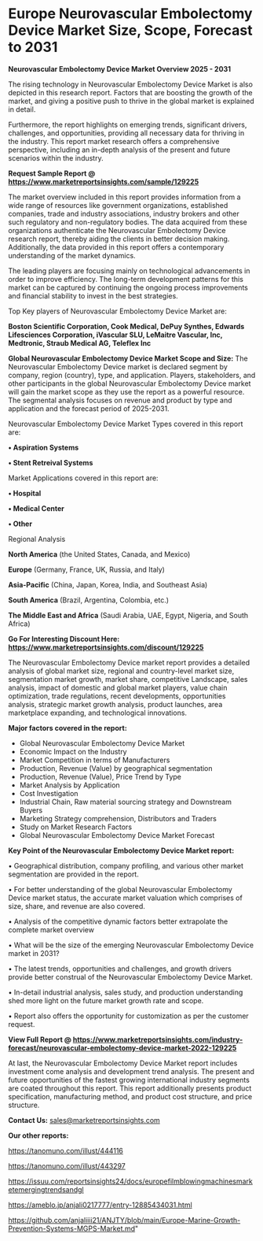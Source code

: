 # Europe Neurovascular Embolectomy Device Market Size, Scope, Forecast to 2031

<Strong> Neurovascular Embolectomy Device Market Overview 2025 - 2031</strong>

The rising technology in Neurovascular Embolectomy Device Market is also depicted in this research report. Factors that are boosting the growth of the market, and giving a positive push to thrive in the global market is explained in detail.

Furthermore, the report highlights on emerging trends, significant drivers, challenges, and opportunities, providing all necessary data for thriving in the industry. This report market research offers a comprehensive perspective, including an in-depth analysis of the present and future scenarios within the industry.

<strong>Request Sample Report @ <a href=https://www.marketreportsinsights.com/sample/129225>https://www.marketreportsinsights.com/sample/129225</a></strong>

The market overview included in this report provides information from a wide range of resources like government organizations, established companies, trade and industry associations, industry brokers and other such regulatory and non-regulatory bodies. The data acquired from these organizations authenticate the Neurovascular Embolectomy Device research report, thereby aiding the clients in better decision making. Additionally, the data provided in this report offers a contemporary understanding of the market dynamics.

The leading players are focusing mainly on technological advancements in order to improve efficiency. The long-term development patterns for this market can be captured by continuing the ongoing process improvements and financial stability to invest in the best strategies.

Top Key players of Neurovascular Embolectomy Device Market are:

<strong>Boston Scientific Corporation, Cook Medical, DePuy Synthes, Edwards Lifesciences Corporation, iVascular SLU, LeMaitre Vascular, Inc, Medtronic, Straub Medical AG, Teleflex Inc</strong>

<strong><b>Global Neurovascular Embolectomy Device Market Scope and Size:</b></strong>
The Neurovascular Embolectomy Device market is declared segment by company, region (country), type, and application. Players, stakeholders, and other participants in the global Neurovascular Embolectomy Device market will gain the market scope as they use the report as a powerful resource. The segmental analysis focuses on revenue and product by type and application and the forecast period of 2025-2031.

Neurovascular Embolectomy Device Market Types covered in this report are:

<strong>• Aspiration Systems

• Stent Retreival Systems</strong>

Market Applications covered in this report are:

<strong>• Hospital

• Medical Center

• Other</strong> 

Regional Analysis

<strong>North America</strong> (the United States, Canada, and Mexico)

<strong>Europe</strong> (Germany, France, UK, Russia, and Italy)

<strong>Asia-Pacific</strong> (China, Japan, Korea, India, and Southeast Asia)

<strong>South America</strong> (Brazil, Argentina, Colombia, etc.)

<strong>The Middle East and Africa</strong> (Saudi Arabia, UAE, Egypt, Nigeria, and South Africa)

<strong>Go For Interesting Discount Here: <a href=https://www.marketreportsinsights.com/discount/129225>https://www.marketreportsinsights.com/discount/129225</a></strong>

The Neurovascular Embolectomy Device market report provides a detailed analysis of global market size, regional and country-level market size, segmentation market growth, market share, competitive Landscape, sales analysis, impact of domestic and global market players, value chain optimization, trade regulations, recent developments, opportunities analysis, strategic market growth analysis, product launches, area marketplace expanding, and technological innovations.

<strong><b>Major factors covered in the report:</b></strong>
<ul>
  <li>Global Neurovascular Embolectomy Device Market </li>
  <li>Economic Impact on the Industry</li>
  <li>Market Competition in terms of Manufacturers</li>
  <li>Production, Revenue (Value) by geographical segmentation</li>
  <li>Production, Revenue (Value), Price Trend by Type</li>
  <li>Market Analysis by Application</li>
  <li>Cost Investigation</li>
  <li>Industrial Chain, Raw material sourcing strategy and Downstream Buyers</li>
  <li>Marketing Strategy comprehension, Distributors and Traders</li>
  <li>Study on Market Research Factors</li>
  <li>Global Neurovascular Embolectomy Device Market Forecast</li>
</ul>

<strong><b>Key Point of the Neurovascular Embolectomy Device Market report:</b></strong>

• Geographical distribution, company profiling, and various other market segmentation are provided in the report.

• For better understanding of the global Neurovascular Embolectomy Device market status, the accurate market valuation which comprises of size, share, and revenue are also covered.

• Analysis of the competitive dynamic factors better extrapolate the complete market overview

• What will be the size of the emerging Neurovascular Embolectomy Device market in 2031?

• The latest trends, opportunities and challenges, and growth drivers provide better construal of the Neurovascular Embolectomy Device Market.

• In-detail industrial analysis, sales study, and production understanding shed more light on the future market growth rate and scope.

• Report also offers the opportunity for customization as per the customer request.

<strong><b>View Full Report @ <a href=https://www.marketreportsinsights.com/industry-forecast/neurovascular-embolectomy-device-market-2022-129225>https://www.marketreportsinsights.com/industry-forecast/neurovascular-embolectomy-device-market-2022-129225</a></b></strong>


At last, the Neurovascular Embolectomy Device Market report includes investment come analysis and development trend analysis. The present and future opportunities of the fastest growing international industry segments are coated throughout this report. This report additionally presents product specification, manufacturing method, and product cost structure, and price structure.

<strong>Contact Us:</strong>
sales@marketreportsinsights.com

<strong>Our other reports:</strong>

<a href=https://tanomuno.com/illust/444116>https://tanomuno.com/illust/444116</a>

<a href=https://tanomuno.com/illust/443297>https://tanomuno.com/illust/443297</a>

<a href=https://issuu.com/reportsinsights24/docs/europefilmblowingmachinesmarketemergingtrendsandgl>https://issuu.com/reportsinsights24/docs/europefilmblowingmachinesmarketemergingtrendsandgl</a>

<a href=https://ameblo.jp/anjali0217777/entry-12885434031.html>https://ameblo.jp/anjali0217777/entry-12885434031.html</a>

<a href=https://github.com/anjaliiii21/ANJTY/blob/main/Europe-Marine-Growth-Prevention-Systems-MGPS-Market.md>https://github.com/anjaliiii21/ANJTY/blob/main/Europe-Marine-Growth-Prevention-Systems-MGPS-Market.md</a>"
